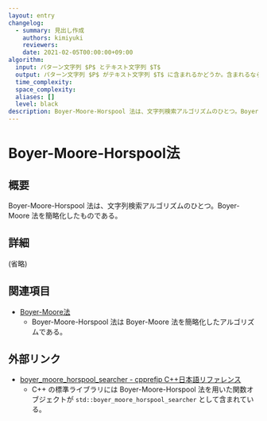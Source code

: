 ```yaml
---
layout: entry
changelog:
  - summary: 見出し作成
    authors: kimiyuki
    reviewers:
    date: 2021-02-05T00:00:00+09:00
algorithm:
  input: パターン文字列 $P$ とテキスト文字列 $T$
  output: パターン文字列 $P$ がテキスト文字列 $T$ に含まれるかどうか。含まれるならその位置も求める。
  time_complexity:
  space_complexity:
  aliases: []
  level: black
description: Boyer-Moore-Horspool 法は、文字列検索アルゴリズムのひとつ。Boyer-Moore 法を簡略化したものである。
---
```


# Boyer-Moore-Horspool法

## 概要

Boyer-Moore-Horspool 法は、文字列検索アルゴリズムのひとつ。Boyer-Moore 法を簡略化したものである。

## 詳細

(省略)


## 関連項目

-   [Boyer-Moore法](/boyer-moore)
    -   Boyer-Moore-Horspool 法は Boyer-Moore 法を簡略化したアルゴリズムである。

## 外部リンク

-   [boyer_moore_horspool_searcher - cpprefjp C++日本語リファレンス](https://cpprefjp.github.io/reference/functional/boyer_moore_horspool_searcher.html)
    -   C++ の標準ライブラリには Boyer-Moore-Horspool 法を用いた関数オブジェクトが `std::boyer_moore_horspool_searcher` として含まれている。
